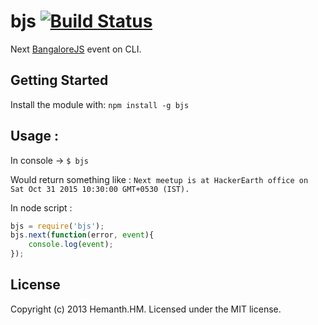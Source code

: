 # bjs [![Build Status](https://secure.travis-ci.org/hemanth/node-bjs.png?branch=master)](http://travis-ci.org/hemanth/node-bjs)

Next [BangaloreJS](http://bangalorejs.org/) event on CLI.

## Getting Started
Install the module with: ```npm install -g bjs```

## Usage :

In console -> ```$ bjs``` 

Would return something like : ```Next meetup is at HackerEarth office on Sat Oct 31 2015 10:30:00 GMT+0530 (IST).```

In node script :

```js
bjs = require('bjs');
bjs.next(function(error, event){
	console.log(event);
});
```

## License
Copyright (c) 2013 Hemanth.HM. Licensed under the MIT license.
